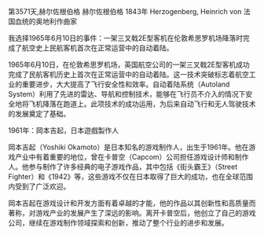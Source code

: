 第3571天,赫尔佐根伯格
赫尔佐根伯格 1843年
Herzogenberg, Heinrich von 法国血统的奥地利作曲家

我选择1965年6月10日的事件：一架三叉戟2E型客机在伦敦希思罗机场降落时完成了航空史上民航客机首次在正常运营中的自动着陆。
 

1965年6月10日，在伦敦希思罗机场，英国航空公司的一架三叉戟2E型客机成功完成了民航客机历史上首次在正常运营中的自动着陆。这一技术突破标志着航空工业的重要进步，大大提高了飞行安全性和效率。自动着陆系统（Autoland System）利用了先进的雷达、导航和控制技术，能够在飞行员不介入的情况下安全地将飞机降落在跑道上。此项技术的成功运用，为后来自动飞行和无人驾驶技术的发展奠定了基础。


1961年：岡本吉起，日本遊戲製作人

岡本吉起（Yoshiki Okamoto）是日本知名的游戏制作人，出生于1961年。他在游戏产业中有着重要的地位，曾在卡普空（Capcom）公司担任游戏设计师和制作人。他参与制作了许多经典的电子游戏作品，其中包括《街头霸王》（Street Fighter）和《1942》等，这些游戏不仅在日本取得了巨大的成功，也在全球范围内受到了广泛欢迎。

岡本吉起在游戏设计和开发方面有着卓越的才能，他的作品以其创新性和高质量而著称，对游戏产业的发展产生了深远的影响。离开卡普空后，他创立了自己的游戏公司，继续在游戏制作领域探索和创新，推动了整个行业的进步和发展。
